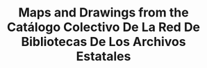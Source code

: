 ---
layout: data-item
category: datasets
title: Maps and Drawings from the Catálogo Colectivo De La Red De Bibliotecas De Los Archivos Estatales
provider: Catálogo Colectivo de la Red de Bibliotecas de los Archivos Estatales
description: More than 7,000 maps, city plans & architectural drawings/plans from the Catálogo Colectivo de la Red de Bibliotecas de los Archivos Estatales. The collection is a union catalog of state archives and libraries in Spain. Spanish language.
contact: ccbae.dglab@mcu.es
portal: "http://www.europeana.eu/portal/search.html?query=DATA_PROVIDER:%22Cat%C3%A1logo%20Colectivo%20de%20la%20Red%20de%20Bibliotecas%20de%20los%20Archivos%20Estatales%22&qf=TYPE:IMAGE" 
console: "http://europeana.eu/portal/api/console.html?function=search&query=DATA_PROVIDER:%22Catálogo%20Colectivo%20de%20la%20Red%20de%20Bibliotecas%20de%20los%20Archivos%20Estatales%22&qf=TYPE:IMAGE"
providerurl: "http://www.mcu.es/ccbae/es/inicio/inicio.cmd"
imageurl: 
  - "/img/datasets/catalogo_1_800.jpeg"
tags:
  - Maps
  - Architecture
  - History

licenses:
  - pd  
      
---